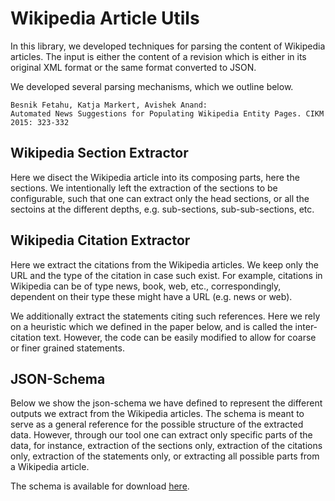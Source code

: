 # Wikipedia Article Utils

In this library, we developed techniques for parsing the content of Wikipedia articles. The input is either the content of a revision which is either in its original XML format or the same format converted to JSON. 

We developed several parsing mechanisms, which we outline below. 

```code
Besnik Fetahu, Katja Markert, Avishek Anand: 
Automated News Suggestions for Populating Wikipedia Entity Pages. CIKM 2015: 323-332
```

## Wikipedia Section Extractor

Here we disect the Wikipedia article into its composing parts, here the sections. We intentionally left the extraction of the sections to be configurable, such that one can extract only the head sections, or all the sectoins at the different depths, e.g. sub-sections, sub-sub-sections, etc.

## Wikipedia Citation Extractor

Here we extract the citations from the Wikipedia articles. We keep only the URL and the type of the citation in case such exist. For example, citations in Wikipedia can be of type news, book, web, etc., correspondingly, dependent on their type these might have a URL (e.g. news or web). 

We additionally extract the statements citing such references. Here we rely on a heuristic which we defined in the paper below, and is called the inter-citation text. However, the code can be easily modified to allow for coarse or finer grained statements.


## JSON-Schema

Below we show the json-schema we have defined to represent the different outputs we extract from the Wikipedia articles. The schema is meant to serve as a general reference for the possible structure of the extracted data. However, through our tool one can extract only specific parts of the data, for instance, extraction of the sections only, extraction of the citations only, extraction of the statements only, or extracting all possible parts from a Wikipedia article.

The schema is available for download <a href="https://github.com/bfetahu/wiki_utils/blob/master/citation.json">here</a>. 
